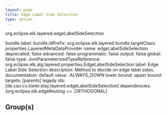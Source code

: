 ```yaml
---
layout: page
title: Edge Label Side Selection
type: option
---
```

org.eclipse.elk.layered.edgeLabelSideSelection

bundle.label: 
bundle.idPrefix: org.eclipse.elk.layered
bundle.targetClass: properties.LayeredMetaDataProvider
name: edgeLabelSideSelection
deprecated: false
advanced: false
programmatic: false
output: false
global: false
type: JvmParameterizedTypeReference: org.eclipse.elk.alg.layered.properties.EdgeLabelSideSelection
label: Edge Label Side Selection
description: Method to decide on edge label sides.
documentation: 
default value: <XFeatureCallImplCustom>.ALWAYS_DOWN
lower bound: 
upper bound: 
targets: [parents]
legady ids: [de.cau.cs.kieler.klay.layered.edgeLabelSideSelection]
dependencies: (org.eclipse.elk.edgeRouting == <XFeatureCallImplCustom>.ORTHOGONAL)

## Group(s)


